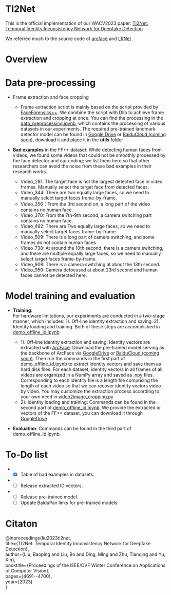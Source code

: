 # TI2Net
This is the official implementation of our WACV2023 paper: [TI2Net: Temporal Identity Inconsistency Network for Deepfake Detection](https://openaccess.thecvf.com/content/WACV2023/html/Liu_TI2Net_Temporal_Identity_Inconsistency_Network_for_Deepfake_Detection_WACV_2023_paper.html)

We referred much to the source code of [arcface](https://github.com/ronghuaiyang/arcface-pytorch/tree/master) and [LRNet](https://github.com/frederickszk/LRNet)


# Overview


# Data pre-processing
* Frame extraction and face cropping
  * Frame extraction script is mainly based on the script provided by [FaceForensics++](https://github.com/ondyari/FaceForensics). We combine the script with Dlib to achieve frame extraction and cropping at once. You can find the processing in the [data_preprocessing.ipynb](data_preprocessing.ipynb), which contains the processing of various datasets in our experiments. The required pre-trained landmark detector model can be found in [Google Drive](https://drive.google.com/file/d/1zvKD-66Ye_g6qn9LvBuTSrT8ND-MU1aD/view?usp=drive_link) or [BaiduCloud (coming soon)](), download it and place it in the **utils** folder

* **Bad examples** in the FF++ dataset:
   While detecting human faces from videos, we found some videos that could not be smoothly processed by the face detector and our coding; we list them here so that other researchers can avoid the  noise  from these bad examples in their research works. 
  * Video_281: The target face is not the largest detected face in video frames. Manually select the target face from  detected faces.
  * Video_344: There are two equally large faces, so we need to manually select target faces frame-by-frame.
  * Video_356：From the 3rd second on, a long part of the video contains no human face.
  * Video_370: From the 7th-9th second, a camera switching part contains no human face.
  * Video_492: There are Two equally large faces, so we need to manually select target faces frame-by-frame.
  * Video_509: There is a long part of camera switching, and some frames do not contain human faces
  * Video_738: At around the 10th second, there is a camera switching, and there are multiple equally large faces, so we need to manually select target faces frame-by-frame.
  * Video_908: There is a camera switching at about the 13th second.
  * Video_950: Camera defocused at about 23rd second and human faces cannot be detected here.

# Model training and evaluation



* **Training**:  
  For hardware limitations, our experiments are conducted in a two-stage manner, which includes: 1). Off-line identity extraction  and saving.  2). Identity loading and training. Both of these steps are accomplished in [demo_offline_id.ipynb](demo_offline_id.ipynb)
  * 1). Off-line identity extraction and saving: Identity vectors are extracted with [ArcFace](https://openaccess.thecvf.com/content_CVPR_2019/html/Deng_ArcFace_Additive_Angular_Margin_Loss_for_Deep_Face_Recognition_CVPR_2019_paper.html). Download the pre-trained model serving as the backbone of ArcFace via [GoogleDrive](https://drive.google.com/file/d/1NkO1xmJp-mBpDVMXlwEgrvJwX0hXjYqM/view?usp=drive_link) or [BaiduCloud (coming soon)](). Then run the commands in the first part of demo_offline_id.ipynb to extract identity vectors and save them as hard disk files. For each dataset, identity vectors in all frames of all videos are organized in a NumPy array and saved as .npy files. Corresponding to each identity file is a length file comprising the length of each video so that we can recover identity vectors video by video. You may customize the extraction process according to your own need in [video2image_cropping.py](utils/video2image_cropping.py)
  * 2). Identity loading and training: Commands can be found in the second part of [demo_offline_id.ipynb](demo_offline_id.ipynb).
     We provide the extracted id vectors of the FF++ dataset, you can download it through [GoogleDrive]([https://drive.google.com/drive/folders/1uEBSBGyjZC4DiseYiCRo4ULSauvb7wyw?usp=drive_link](https://drive.google.com/drive/folders/1uEBSBGyjZC4DiseYiCRo4ULSauvb7wyw?usp=drive_link))
 
 * **Evaluation**:
   Commands can be found in the third part of demo_offline_id.ipynb.



# To-Do list
* - [x] Table of bad examples in datasets.
* - [ ] Release extracted ID vectors.
* - [ ] Release pre-trained model.
  - [ ] Update BaiduPan links for pre-trained models

# Citaton
@inproceedings{liu2023ti2net,  
     title={TI2Net: Temporal Identity Inconsistency Network for Deepfake Detection}, <br>
     author={Liu, Baoping and Liu, Bo and Ding, Ming and Zhu, Tianqing and Yu, Xin}, <br>
     booktitle={Proceedings of the IEEE/CVF Winter Conference on Applications of Computer Vision},<br>
     pages={4691--4700},<br>
     year={2023}<br>
}
